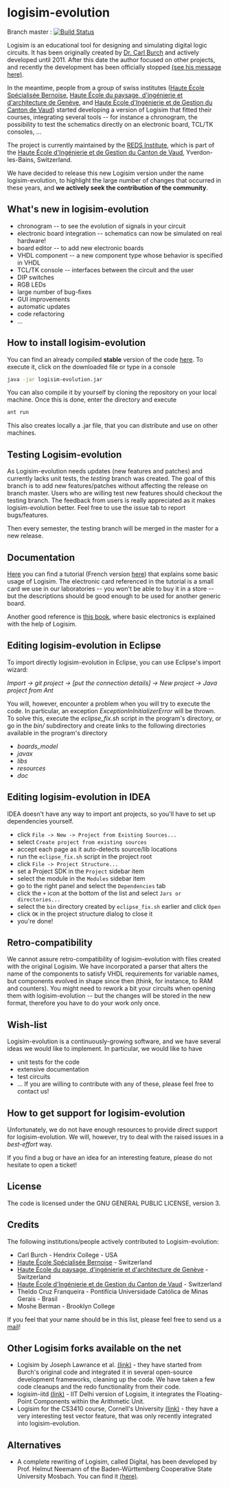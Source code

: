 logisim-evolution
=================
Branch master : [![Build Status](https://travis-ci.org/reds-heig/logisim-evolution.svg?branch=master)](https://travis-ci.org/reds-heig/logisim-evolution)

Logisim is an educational tool for designing and simulating digital logic circuits.
It has been originally created by [Dr. Carl Burch](http://www.cburch.com/logisim/) and actively developed until 2011.
After this date the author focused on other projects, and recently the development has been officially stopped  [(see his message here)](http://www.cburch.com/logisim/retire-note.html).

In the meantime, people from a group of swiss institutes ([Haute École Spécialisée Bernoise](http://www.bfh.ch), [Haute École du paysage, d'ingénierie et d'architecture de Genève](http://hepia.hesge.ch), and [Haute École d'Ingénierie et de Gestion du Canton de Vaud](http://www.heig-vd.ch)) started developing a version of Logisim that fitted their courses, integrating several tools -- for instance a chronogram, the possibility to test the schematics directly on an electronic board, TCL/TK consoles, ...

The project is currently maintained by the [REDS Institute](http://reds.heig-vd.ch), which is part of the [Haute École d'Ingénierie et de Gestion du Canton de Vaud](http://www.heig-vd.ch), Yverdon-les-Bains, Switzerland.

We have decided to release this new Logisim version under the name logisim-evolution, to highlight the large number of changes that occurred in these years, and **we actively seek the contribution of the community**.

## What's new in logisim-evolution
* chronogram -- to see the evolution of signals in your circuit
* electronic board integration -- schematics can now be simulated on real hardware!
* board editor -- to add new electronic boards
* VHDL component -- a new component type whose behavior is specified in VHDL
* TCL/TK console -- interfaces between the circuit and the user
* DIP switches
* RGB LEDs
* large number of bug-fixes
* GUI improvements
* automatic updates
* code refactoring
* ...

## How to install logisim-evolution
You can find an already compiled **stable** version of the code [here](http://reds-data.heig-vd.ch/logisim-evolution/logisim-evolution.jar).
To execute it, click on the downloaded file or type in a console
```bash
java -jar logisim-evolution.jar
```

You can also compile it by yourself by cloning the repository on your local machine. Once this is done, enter the directory and execute
```bash
ant run
```
This also creates locally a .jar file, that you can distribute and use on other machines.

## Testing Logisim-evolution
As Logisim-evolution needs updates (new features and patches) and currently lacks unit tests, the *testing* branch was created.
The goal of this branch is to add new features/patches without affecting the release on branch master.
Users who are willing test new features should checkout the testing branch. The feedback from users is really appreciated as it makes logisim-evolution better. Feel free to use the issue tab to report bugs/features.

Then every semester, the testing branch will be merged in the master for a new release.


## Documentation
[Here](http://reds-data.heig-vd.ch/logisim-evolution/IntroToLogisimEnglish.pdf)  you can find a tutorial (French version [here](http://reds-data.heig-vd.ch/logisim-evolution/tutoLogisim.pdf)) that explains some basic usage of Logisim. The electronic card referenced in the tutorial is a small card we use in our laboratories -- you won't be able to buy it in a store -- but the descriptions should be good enough to be used for another generic board.

Another good reference is [this book](http://www.lulu.com/shop/george-self/exploring-digital-logic-with-logisim-ebook/ebook/product-21118223.html), where basic electronics is explained with the help of Logisim.

## Editing logisim-evolution in Eclipse
To import directly logisim-evolution in Eclipse, you can use Eclipse's import wizard:

*Import -> git project -> [put the connection details] -> New project -> Java project from Ant*

You will, however, encounter a problem when you will try to execute the code. In particular, an exception *ExceptionInInitializerError* will be thrown. To solve this, execute the *eclipse_fix.sh* script in the program's directory, or go in the *bin/* subdirectory and create links to the following directories available in the program's directory
* *boards_model*
* *javax*
* *libs*
* *resources*
* *doc*

## Editing logisim-evolution in IDEA
IDEA doesn't have any way to import ant projects, so you'll have to set up dependencies yourself. 

* click `File -> New -> Project from Existing Sources...`
* select `Create project from existing sources`
* accept each page as it auto-detects source/lib locations
* run the `eclipse_fix.sh` script in the project root
* click `File -> Project Structure...`
* set a Project SDK in the `Project` sidebar item
* select the module in the `Modules` sidebar item
* go to the right panel and select the `Dependencies` tab
* click the `+` icon at the bottom of the list and select `Jars or directories...`
* select the `bin` directory created by `eclipse_fix.sh` earlier and click `Open`
* click `OK` in the project structure dialog to close it
* you're done!

## Retro-compatibility
We cannot assure retro-compatibility of logisim-evolution with files created with the original Logisim.
We have incorporated a parser that alters the name of the components to satisfy VHDL requirements for variable names,
but components evolved in shape since then (think, for instance, to RAM and counters).
You might need to rework a bit your circuits when opening them with logisim-evolution -- but the changes will be stored
in the new format, therefore you have to do your work only once.

## Wish-list
Logisim-evolution is a continuously-growing software, and we have several ideas we would like to implement. In particular, we would like to have
* unit tests for the code
* extensive documentation
* test circuits
* ...
If you are willing to contribute with any of these, please feel free to contact us!


## How to get support for logisim-evolution
Unfortunately, we do not have enough resources to provide direct support for logisim-evolution.
We will, however, try to deal with the raised issues in a *best-effort* way.

If you find a bug or have an idea for an interesting feature, please do not hesitate to open a ticket!

## License
The code is licensed under the GNU GENERAL PUBLIC LICENSE, version 3.

## Credits
The following institutions/people actively contributed to Logisim-evolution:
* Carl Burch - Hendrix College - USA
* [Haute École Spécialisée Bernoise](http://www.bfh.ch) - Switzerland
* [Haute École du paysage, d'ingénierie et d'architecture de Genève](http://hepia.hesge.ch) - Switzerland
* [Haute École d'Ingénierie et de Gestion du Canton de Vaud](http://www.heig-vd.ch) - Switzerland
* Theldo Cruz Franqueira - Pontifícia Universidade Católica de Minas Gerais - Brasil
* Moshe Berman - Brooklyn College

If you feel that your name should be in this list, please feel free to send us a [mail](mailto:roberto.rigamonti@heig-vd.ch)!

## Other Logisim forks available on the net
* Logisim by Joseph Lawrance et al. [(link)](https://github.com/lawrancej/logisim) - they have started from Burch's original code and integrated it in several open-source development frameworks, cleaning up the code. We have taken a few code cleanups and the redo functionality from their code.
* logisim-iitd [(link)](https://code.google.com/p/logisim-iitd) - IIT Delhi version of Logisim, it integrates the Floating-Point Components within the Arithmetic Unit.
* Logisim for the CS3410 course, Cornell's University [(link)](http://www.cs.cornell.edu/courses/cs3410/2015sp/) - they have a very interesting test vector feature, that was only recently integrated into logisim-evolution.

## Alternatives
* A complete rewriting of Logisim, called Digital, has been developed by Prof. Helmut Neemann of the Baden-Württemberg Cooperative State University Mosbach. You can find it [(here)](https://github.com/hneemann/Digital).
